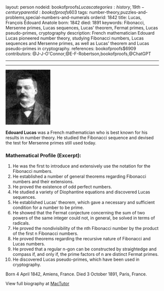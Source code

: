 layout: person
nodeid: bookofproofs$Lucas
categories: history,19th-century
parentid: bookofproofs$603
tags: number-theory,puzzles-and-problems,special-numbers-and-numerals
orderid: 1842
title: Lucas, François Édouard Anatole
born: 1842
died: 1891
keywords: Fibonacci, Mersenne primes, Lucas sequences, Lucas' theorem, Fermat primes, Lucas pseudo-primes, cryptography
description: French mathematician Edouard Lucas pioneered number theory, studying Fibonacci numbers, Lucas sequences and Mersenne primes, as well as Lucas' theorem and Lucas pseudo-primes in cryptography.
references: bookofproofs$6909
contributors: @J-J-O'Connor,@E-F-Robertson,bookofproofs,@ChatGPT

---



---

![Lucas.jpg](https://github.com/bookofproofs/bookofproofs.github.io/blob/main/_sources/_assets/images/portraits/Lucas.jpg?raw=true)

**Edouard Lucas** was a French mathematician who is best known for his results in number theory. He studied the Fibonacci sequence and devised the test for Mersenne primes still used today.

### Mathematical Profile (Excerpt):
1. He was the first to introduce and extensively use the notation for the Fibonacci numbers. 
2. He established a number of general theorems regarding Fibonacci numbers and their extensions.
3. He proved the existence of odd perfect numbers.
4. He studied a variety of Diophantine equations and discovered Lucas sequences.
5. He established Lucas' theorem, which gave a necessary and sufficient condition for a number to be prime.
6. He showed that the Fermat conjecture concerning the sum of two powers of the same integer could not, in general, be solved in terms of radicals.
7. He proved the nondivisibility of the nth Fibonacci number by the product of the first n Fibonacci numbers.
8. He proved theorems regarding the recursive nature of Fibonacci and Lucas numbers.
9. He proved that a regular n-gon can be constructed by straightedge and compass if, and only if, the prime factors of n are distinct Fermat primes.
10. He discovered Lucas pseudo-primes, which have been used in cryptography.

Born 4 April 1842, Amiens, France. Died 3 October 1891, Paris, France.

View full biography at [MacTutor](https://mathshistory.st-andrews.ac.uk/Biographies/Lucas/)
